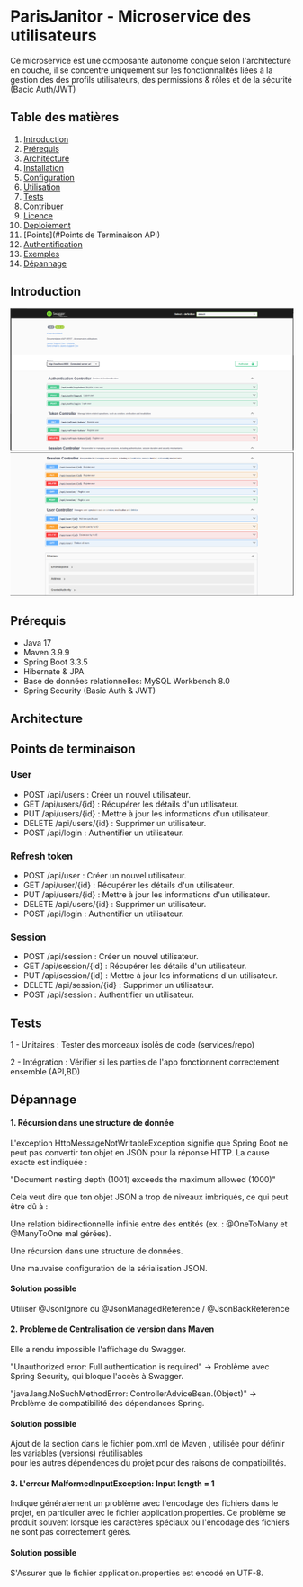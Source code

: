 # ParisJanitor - Microservice des utilisateurs

<!--Une brève description de votre projet -->
Ce microservice est une composante autonome conçue selon l'architecture en couche, 
il se concentre uniquement sur les fonctionnalités liées à la gestion des des profils utilisateurs,
des permissions & rôles et de la sécurité (Bacic Auth/JWT)

## Table des matières

1. [Introduction](#introduction)
2. [Prérequis](#prérequis)
3. [Architecture](#architecture)
3. [Installation](#installation)
4. [Configuration](#configuration)
5. [Utilisation](#utilisation)
6. [Tests](#tests)
7. [Contribuer](#contribuer)
8. [Licence](#licence)
9. [Deploiement](#deploiement)
10. [Points](#Points de Terminaison API)
11. [Authentification](#Authentification)
12. [Exemples](#Exemples)
13. [Dépannage](#Dépannage)


## Introduction

<!--Fournir une description plus détaillée de votre projet, en Expliquant les objectifs, les fonctionnalités principales et le contexte du projet.-->
![Swagger UI](./docs/swagger1.png)
![Swagger UI](./docs/swagger2.png)
## Prérequis

- Java 17
- Maven 3.9.9
- Spring Boot 3.3.5
- Hibernate & JPA
- Base de données relationnelles: MySQL Workbench 8.0
- Spring Security (Basic Auth & JWT)

## Architecture


## Points de terminaison

### User

- POST /api/users : Créer un nouvel utilisateur.
- GET /api/users/{id} : Récupérer les détails d'un utilisateur.
- PUT /api/users/{id} : Mettre à jour les informations d'un utilisateur.
- DELETE /api/users/{id} : Supprimer un utilisateur.
- POST /api/login : Authentifier un utilisateur.


### Refresh token

- POST /api/user : Créer un nouvel utilisateur.
- GET /api/user/{id} : Récupérer les détails d'un utilisateur.
- PUT /api/users/{id} : Mettre à jour les informations d'un utilisateur.
- DELETE /api/users/{id} : Supprimer un utilisateur.
- POST /api/login : Authentifier un utilisateur.


### Session

- POST /api/session : Créer un nouvel utilisateur.
- GET /api/session/{id} : Récupérer les détails d'un utilisateur.
- PUT /api/session/{id} : Mettre à jour les informations d'un utilisateur.
- DELETE /api/session/{id} : Supprimer un utilisateur.
- POST /api/session : Authentifier un utilisateur.

## Tests

1 - Unitaires : Tester des morceaux isolés de code (services/repo)

2 - Intégration : Vérifier si les parties de l'app fonctionnent correctement ensemble (API,BD)




## Dépannage

#### 1. Récursion dans une structure de donnée

L'exception HttpMessageNotWritableException signifie que Spring Boot ne peut pas convertir ton objet en JSON pour la réponse HTTP. La cause exacte est indiquée :

"Document nesting depth (1001) exceeds the maximum allowed (1000)"

Cela veut dire que ton objet JSON a trop de niveaux imbriqués, ce qui peut être dû à :

Une relation bidirectionnelle infinie entre des entités (ex. : @OneToMany et @ManyToOne mal gérées).

Une récursion dans une structure de données.

Une mauvaise configuration de la sérialisation JSON.

#### Solution possible 
Utiliser @JsonIgnore ou @JsonManagedReference / @JsonBackReference

#### 2. Probleme de Centralisation de version dans Maven

Elle a rendu impossible l'affichage du Swagger.

"Unauthorized error: Full authentication is required" → Problème avec Spring Security, qui bloque l'accès à Swagger.

"java.lang.NoSuchMethodError: ControllerAdviceBean.<init>(Object)" → Problème de compatibilité des dépendances Spring.

#### Solution possible

Ajout de la section <properties> dans le fichier pom.xml de Maven ,
utilisée pour définir les variables (versions) réutilisables  
pour les autres dépendences du projet pour des raisons de compatibilités.



#### 3. L'erreur MalformedInputException: Input length = 1

Indique généralement un problème avec l'encodage des fichiers dans le projet, 
en particulier avec le fichier application.properties. Ce problème se produit 
souvent lorsque les caractères spéciaux ou l'encodage des fichiers ne sont pas 
correctement gérés.

#### Solution possible

S'Assurer que le fichier application.properties est encodé en UTF-8.
